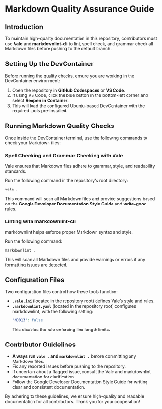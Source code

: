 # Markdown Quality Assurance Guide

## Introduction
To maintain high-quality documentation in this repository, contributors must use **Vale** and **markdownlint-cli** to lint, spell check, and grammar check all Markdown files before pushing to the default branch.

## Setting Up the DevContainer
Before running the quality checks, ensure you are working in the DevContainer environment:

1. Open the repository in **GitHub Codespaces** or **VS Code**.
2. If using VS Code, click the blue button in the bottom-left corner and select **Reopen in Container**.
3. This will load the configured Ubuntu-based DevContainer with the required tools pre-installed.

## Running Markdown Quality Checks
Once inside the DevContainer terminal, use the following commands to check your Markdown files:

### Spell Checking and Grammar Checking with Vale
Vale ensures that Markdown files adhere to grammar, style, and readability standards.

Run the following command in the repository's root directory:
```sh
vale .
```
This command will scan all Markdown files and provide suggestions based on the **Google Developer Documentation Style Guide** and **write-good** rules.

### Linting with markdownlint-cli
markdownlint helps enforce proper Markdown syntax and style.

Run the following command:
```sh
markdownlint .
```
This will scan all Markdown files and provide warnings or errors if any formatting issues are detected.

## Configuration Files
Two configuration files control how these tools function:

- **`.vale.ini`** (located in the repository root) defines Vale’s style and rules.
- **`.markdownlint.yaml`** (located in the repository root) configures markdownlint, with the following setting:
  ```yaml
  "MD013": false
  ```
  This disables the rule enforcing line length limits.

## Contributor Guidelines
- **Always run `vale .` and `markdownlint .`** before committing any Markdown files.
- Fix any reported issues before pushing to the repository.
- If uncertain about a flagged issue, consult the Vale and markdownlint documentation for clarification.
- Follow the Google Developer Documentation Style Guide for writing clear and consistent documentation.

By adhering to these guidelines, we ensure high-quality and readable documentation for all contributors. Thank you for your cooperation!

